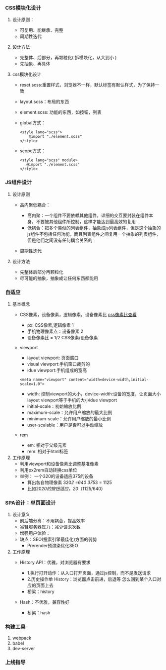 ### CSS模块化设计
1. 设计原则：
    - 可复用、能继承、完整
    - 周期性迭代
2. 设计方法
    - 先整体、后部分，再颗粒化( 拆模块化，从大到小 )
    - 先抽象、再具体
 
 3. css模块化设计
    - reset.scss:重置样式，浏览器不一样，默认标签有默认样式，为了保持一致 
    - layout.scss：布局的东西
    - element.scss: 功能的东西，如按钮，列表
    - global方式：

        ```
        <style lang="scss">
            @import "./element.scss"
        </style>
        ```
    - scope方式：
    
         ```
        <style lang="scss" module>
            @import "./element.scss"
        </style>
        ```
### JS组件设计
1. 设计原则
    - 高内聚低耦合：
        - 高内聚：一个组件不要依赖其他组件，详细的交互要封装在组件本身，不要被其他组件所控制，这样才能达到最高效的复用
        - 低耦合：把多个类似的列表组件，抽象成js列表组件，但是这个抽象的js组件不包括任何功能，而且列表组件之间复用一个抽象的列表组件，但是他们之间没有任何耦合关系的

    - 周期性迭代

2. 设计方法
    - 先整体后部分再颗粒化
    - 尽可能的抽象，抽象成让任何东西都能用
    
### 自适应
1. 基本概念
    - CSS像素，设备像素，逻辑像素，设备像素比
        [css像素比查看](https://github.com/jawil/blog/issues/21)
        - px: CSS像素,逻辑像素 1
        - 手机物理像素点：设备像素 2
        - 设备像素比 = 1/2   CSS像素/设备像素
    - viewport
        - layout viewport: 页面窗口
        - visual viewport:手机窗口裁剪的
        - idue viewport:手机组成的宽高
    
        ```
        <meta name="viewport" content="width=device-width,initial-scale=1.0">
        ```
        - width: 控制viewport的大小，device-width:设备的宽度，让页面大小layout viewport等于手机的大小idue viewport
        - initial-scale：初始缩放比例
        - maximum-scale：允许用户缩放的最大比例
        - minimum-scale：允许用户缩放的最小比例
        - user-scalable：用户是否可以手动缩放
    - rem
        - em: 相对于父级元素
        - rem: 相对于html标签 
2. 工作原理
    - 利用viewport和设备像素比调整基准像素
    - 利用px2rem自动转换css单位
    - 举例： 一个320的设备适应375的设备
        - 算出各自物理像素 320*2 =640  375*3 = 1125
        - 比如20*20的按钮适应，20*（1125/640）

### SPA设计：单页面设计
1. 设计意义
    - 前后端分离：不用耦合，提高效率
    - 减轻服务器压力：减少请求次数
    - 增强用户体验：
    - 缺点：SEO(搜索引擎最佳化)方面的弱势
        - Prerender预渲染优化SEO
2. 工作原理
    - History API：优雅，对浏览器有要求
        - 1.执行打开动作：从入口打开页面，通过js控制，而不是发送请求
        - 2.历史操作单 History：浏览器点击前进，后退等 怎么回到某个入口对应的页面上去
        - 桥梁：history
        
    - Hash：不优雅，兼容性好
        - 桥梁：hash
    
### 构建工具
1. webpack
2. babel
3. dev-server


### 上线指导

